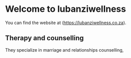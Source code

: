 # Welcome to lubanziwellness

You can find the website at (https://lubanziwellness.co.za).

## Therapy and counselling

They specialize in marriage and
relationships counselling,
